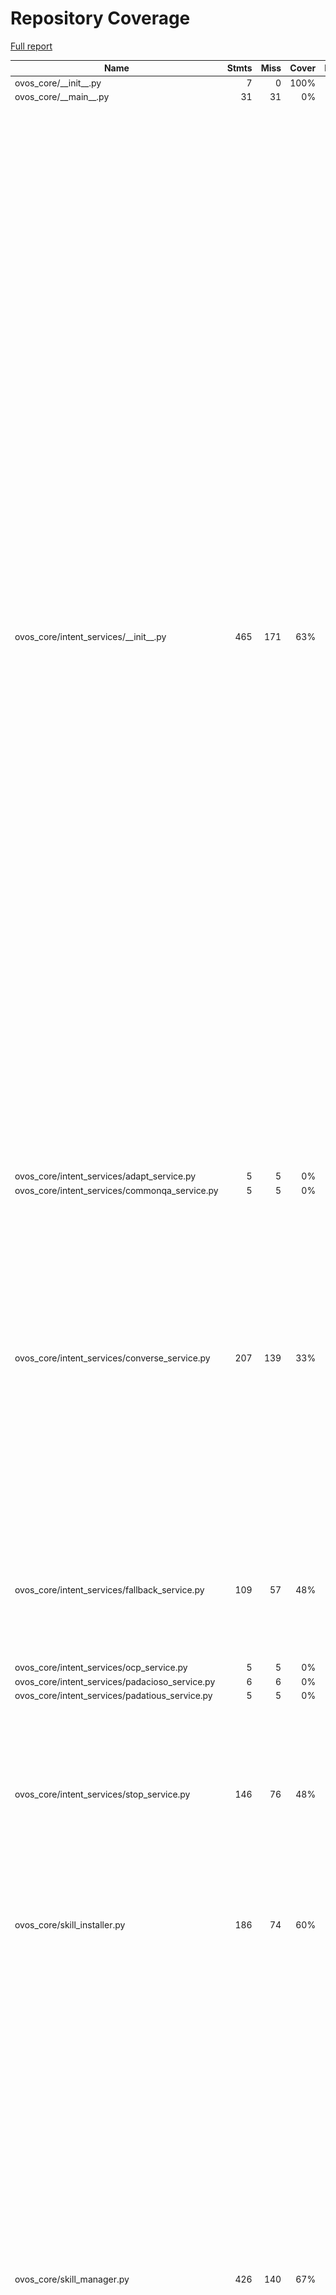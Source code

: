 # Repository Coverage

[Full report](https://htmlpreview.github.io/?https://github.com/OpenVoiceOS/ovos-core/blob/python-coverage-comment-action-data/htmlcov/index.html)

| Name                                              |    Stmts |     Miss |   Cover |   Missing |
|-------------------------------------------------- | -------: | -------: | ------: | --------: |
| ovos\_core/\_\_init\_\_.py                        |        7 |        0 |    100% |           |
| ovos\_core/\_\_main\_\_.py                        |       31 |       31 |      0% |     21-77 |
| ovos\_core/intent\_services/\_\_init\_\_.py       |      465 |      171 |     63% |48-49, 52-53, 125, 128, 134-135, 141, 159-160, 182, 194-195, 215-221, 249-256, 276, 282, 304-306, 319-320, 322-323, 325-326, 339-341, 373-374, 382-386, 429, 447-463, 484-490, 523-524, 547, 553-555, 557-559, 563-564, 604-616, 625-628, 633-634, 668, 679, 683-702, 708-716, 721-728, 732-739, 743-750, 754-761, 765-772, 776-783, 787-794, 798-805, 809-816, 820-827, 831-838, 842-849, 853-860, 864-871, 875-882, 886-893, 897, 905, 913, 921, 929, 937, 945, 953, 961, 969 |
| ovos\_core/intent\_services/adapt\_service.py     |        5 |        5 |      0% |       2-8 |
| ovos\_core/intent\_services/commonqa\_service.py  |        5 |        5 |      0% |       1-7 |
| ovos\_core/intent\_services/converse\_service.py  |      207 |      139 |     33% |34-35, 39-42, 64-79, 93-108, 127-166, 181-186, 200-208, 226-256, 280-313, 349-355, 365-369, 373-377, 384-389, 396-401, 405-406, 414, 418-424 |
| ovos\_core/intent\_services/fallback\_service.py  |      109 |       57 |     48% |45-55, 58-60, 74-81, 98-107, 110-122, 138-165, 194-199, 221-222 |
| ovos\_core/intent\_services/ocp\_service.py       |        5 |        5 |      0% |       2-8 |
| ovos\_core/intent\_services/padacioso\_service.py |        6 |        6 |      0% |       2-9 |
| ovos\_core/intent\_services/padatious\_service.py |        5 |        5 |      0% |       2-8 |
| ovos\_core/intent\_services/stop\_service.py      |      146 |       76 |     48% |49-50, 72-130, 156-180, 208, 222-225, 232-237, 268, 280, 292, 314-343, 378, 391 |
| ovos\_core/skill\_installer.py                    |      186 |       74 |     60% |53-62, 69, 86-121, 140-187, 245, 263 |
| ovos\_core/skill\_manager.py                      |      426 |      140 |     67% |54-56, 72, 121, 217, 294, 296, 311, 313, 366-368, 376-404, 410-413, 417-421, 425-433, 437-445, 449-457, 461-463, 474, 476, 478, 487-516, 519-529, 541-544, 565-577, 590-591, 606-609, 614-620, 651-652, 657, 661, 676-677, 689-691, 704-705, 717-719, 742, 757-762, 766, 781-786 |
| ovos\_core/transformers.py                        |      132 |       43 |     67% |31, 35-37, 53-57, 68-69, 89-98, 113-117, 134-140, 179, 184-186, 200-204, 222-223 |
| ovos\_core/version.py                             |       17 |       17 |      0% |      2-35 |
|                                         **TOTAL** | **1752** |  **774** | **56%** |           |


## Setup coverage badge

Below are examples of the badges you can use in your main branch `README` file.

### Direct image

[![Coverage badge](https://raw.githubusercontent.com/OpenVoiceOS/ovos-core/python-coverage-comment-action-data/badge.svg)](https://htmlpreview.github.io/?https://github.com/OpenVoiceOS/ovos-core/blob/python-coverage-comment-action-data/htmlcov/index.html)

This is the one to use if your repository is private or if you don't want to customize anything.

### [Shields.io](https://shields.io) Json Endpoint

[![Coverage badge](https://img.shields.io/endpoint?url=https://raw.githubusercontent.com/OpenVoiceOS/ovos-core/python-coverage-comment-action-data/endpoint.json)](https://htmlpreview.github.io/?https://github.com/OpenVoiceOS/ovos-core/blob/python-coverage-comment-action-data/htmlcov/index.html)

Using this one will allow you to [customize](https://shields.io/endpoint) the look of your badge.
It won't work with private repositories. It won't be refreshed more than once per five minutes.

### [Shields.io](https://shields.io) Dynamic Badge

[![Coverage badge](https://img.shields.io/badge/dynamic/json?color=brightgreen&label=coverage&query=%24.message&url=https%3A%2F%2Fraw.githubusercontent.com%2FOpenVoiceOS%2Fovos-core%2Fpython-coverage-comment-action-data%2Fendpoint.json)](https://htmlpreview.github.io/?https://github.com/OpenVoiceOS/ovos-core/blob/python-coverage-comment-action-data/htmlcov/index.html)

This one will always be the same color. It won't work for private repos. I'm not even sure why we included it.

## What is that?

This branch is part of the
[python-coverage-comment-action](https://github.com/marketplace/actions/python-coverage-comment)
GitHub Action. All the files in this branch are automatically generated and may be
overwritten at any moment.